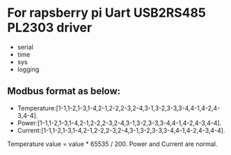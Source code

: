 # For rapsberry pi Uart USB2RS485 PL2303 driver

* serial
* time
* sys
* logging

## Modbus format as below:

* Temperature:[1-1,1-2,1-3,1-4,2-1,2-2,2-3,2-4,3-1,3-2,3-3,3-4,4-1,4-2,4-3,4-4].
* Power:[1-1,1-2,1-3,1-4,2-1,2-2,2-3,2-4,3-1,3-2,3-3,3-4,4-1,4-2,4-3,4-4].
* Current:[1-1,1-2,1-3,1-4,2-1,2-2,2-3,2-4,3-1,3-2,3-3,3-4,4-1,4-2,4-3,4-4].

Temperature value = value * 65535 / 200.
Power and Current are normal.